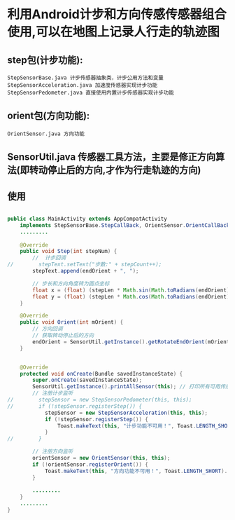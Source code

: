 # 利用Android计步和方向传感传感器组合使用,可以在地图上记录人行走的轨迹图

## step包(计步功能):
	StepSensorBase.java 计步传感器抽象类，计步公用方法和变量
	StepSensorAcceleration.java 加速度传感器实现计步功能
	StepSensorPedometer.java 直接使用内置计步传感器实现计步功能
	
## orient包(方向功能):
	OrientSensor.java 方向功能
	
## SensorUtil.java 传感器工具方法，主要是修正方向算法(即转动停止后的方向,才作为行走轨迹的方向)

## 使用

```java

public class MainActivity extends AppCompatActivity 
	implements StepSensorBase.StepCallBack, OrientSensor.OrientCallBack {	
	.........
	
	@Override
	public void Step(int stepNum) {
		//  计步回调
//        stepText.setText("步数:" + stepCount++);
		stepText.append(endOrient + ", ");

		// 步长和方向角度转为圆点坐标
		float x = (float) (stepLen * Math.sin(Math.toRadians(endOrient)));
		float y = (float) (stepLen * Math.cos(Math.toRadians(endOrient)));        
	}

	@Override
	public void Orient(int mOrient) {
		// 方向回调
		// 获取转动停止后的方向
		endOrient = SensorUtil.getInstance().getRotateEndOrient(mOrient);
	}


	@Override
	protected void onCreate(Bundle savedInstanceState) {
		super.onCreate(savedInstanceState);
		SensorUtil.getInstance().printAllSensor(this); // 打印所有可用传感器
		// 注册计步监听
//        stepSensor = new StepSensorPedometer(this, this);
//        if (!stepSensor.registerStep()) {
			stepSensor = new StepSensorAcceleration(this, this);
			if (!stepSensor.registerStep()) {
				Toast.makeText(this, "计步功能不可用！", Toast.LENGTH_SHORT).show();
			}
//        }

		// 注册方向监听
		orientSensor = new OrientSensor(this, this);
		if (!orientSensor.registerOrient()) {
			Toast.makeText(this, "方向功能不可用！", Toast.LENGTH_SHORT).show();
		}
		
		.........
	}
	.........
}
	
```